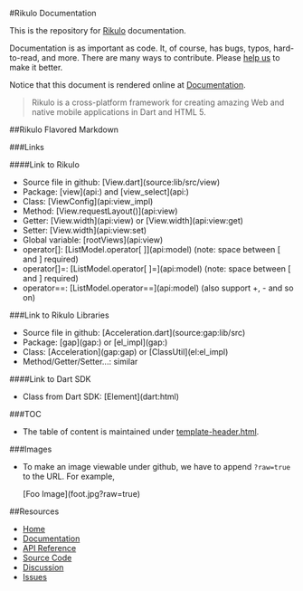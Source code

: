 #Rikulo Documentation

This is the repository for [Rikulo](http://rikulo.org) documentation.

Documentation is as important as code. It, of course, has bugs, typos, hard-to-read, and more. There are many ways to contribute. Please [help us](http://rikulo.org/contribute/) to make it better.

Notice that this document is rendered online at [Documentation](http://docs.rikulo.org/rikulo/latest).

> Rikulo is a cross-platform framework for creating amazing Web and native
mobile applications in Dart and HTML 5.

##Rikulo Flavored Markdown

###Links

####Link to Rikulo

* Source file in github: \[View.dart](source:lib/src/view)
* Package: \[view](api:) and \[view_select](api:)
* Class: \[ViewConfig](api:view_impl)
* Method: \[View.requestLayout()](api:view)
* Getter: \[View.width](api:view) or \[View.width](api:view:get)
* Setter: \[View.width](api:view:set)
* Global variable: \[rootViews](api:view)
* operator[]: \[ListModel.operator[ ]](api:model) (note: space between [ and ] required)
* operator[]=: \[ListModel.operator[ ]=](api:model) (note: space between [ and ] required)
* operator==: \[ListModel.operator==](api:model) (also support +, - and so on)

###Link to Rikulo Libraries

* Source file in github: \[Acceleration.dart](source:gap:lib/src)
* Package: \[gap](gap:) or \[el_impl](gap:)
* Class: \[Acceleration](gap:gap) or \[ClassUtil](el:el_impl)
* Method/Getter/Setter...: similar

####Link to Dart SDK

* Class from Dart SDK: \[Element](dart:html)

###TOC

* The table of content is maintained under [template-header.html](rikulo-docs/tree/master/docs/_config_/template-header.html).

###Images

* To make an image viewable under github, we have to append `?raw=true` to the URL. For example,

    \[Foo Image](foot.jpg?raw=true)

##Resources

* [Home](http://rikulo.org)
* [Documentation](http://docs.rikulo.org/rikulo/latest)
* [API Reference](http://api.rikulo.org/rikulo/latest)
* [Source Code](https://github.com/rikulo/rikulo)
* [Discussion](http://stackoverflow.com/questions/tagged/rikulo)
* [Issues](https://github.com/rikulo/rikulo/issues)
